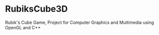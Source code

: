 # RubiksCube3D
Rubik's Cube Game, Project for Computer Graphics and Multimedia using OpenGL and C++ 
